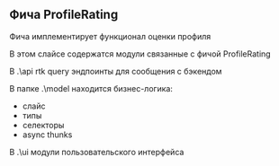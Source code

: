 ## Фича ProfileRating

Фича имплементирует функционал оценки профиля

В этом слайсе содержатся модули связанные с фичой ProfileRating

В .\api rtk query эндпоинты для сообщения с бэкендом

В папке .\model находится бизнес-логика:

- слайс
- типы
- селекторы
- async thunks

В .\ui модули пользовательского интерфейса
